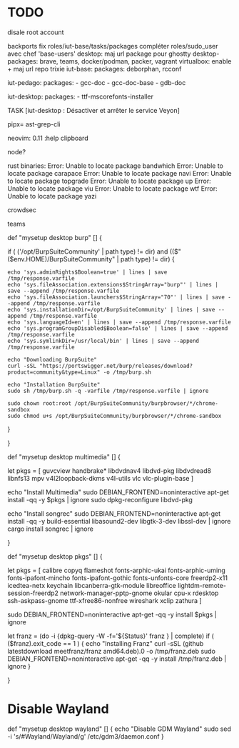 # TODO

disale root account

backports
fix roles/iut-base/tasks/packages
compléter roles/sudo_user avec chef 'base-users'
desktop: maj url package pour ghostty
desktop-packages: brave, teams, docker/podman, packer, vagrant
                  virtualbox: enable + maj url repo trixie
iut-base:
  packages: deborphan, rcconf

iut-pedago:
  packages:
      - gcc-doc
      - gcc-doc-base
      - gdb-doc

iut-desktop:
  packages:
      - ttf-mscorefonts-installer

TASK [iut-desktop : Désactiver et arrêter le service Veyon]

pipx= ast-grep-cli

neovim:
  0.11
  :help clipboard

node?

rust binaries:
Error: Unable to locate package bandwhich
Error: Unable to locate package carapace
Error: Unable to locate package navi
Error: Unable to locate package topgrade
Error: Unable to locate package up
Error: Unable to locate package viu
Error: Unable to locate package wtf
Error: Unable to locate package yazi

crowdsec

teams

def "mysetup desktop burp" [] {

  if ( ('/opt/BurpSuiteCommunity' | path type) != dir) and (($"($env.HOME)/BurpSuiteCommunity" | path type) != dir) {

    echo 'sys.adminRights$Boolean=true' | lines | save /tmp/response.varfile
    echo 'sys.fileAssociation.extensions$StringArray="burp"' | lines | save --append /tmp/response.varfile
    echo 'sys.fileAssociation.launchers$StringArray="70"' | lines | save --append /tmp/response.varfile
    echo 'sys.installationDir=/opt/BurpSuiteCommunity' | lines | save --append /tmp/response.varfile
    echo 'sys.languageId=en' | lines | save --append /tmp/response.varfile
    echo 'sys.programGroupDisabled$Boolean=false' | lines | save --append /tmp/response.varfile
    echo 'sys.symlinkDir=/usr/local/bin' | lines | save --append /tmp/response.varfile

    echo "Downloading BurpSuite"
    curl -sSL "https://portswigger.net/burp/releases/download?product=community&type=Linux" -o /tmp/burp.sh

    echo "Installation BurpSuite"
    sudo sh /tmp/burp.sh -q -varfile /tmp/response.varfile | ignore

    sudo chown root:root /opt/BurpSuiteCommunity/burpbrowser/*/chrome-sandbox
    sudo chmod u+s /opt/BurpSuiteCommunity/burpbrowser/*/chrome-sandbox

  }

}

def "mysetup desktop multimedia" [] {

  let pkgs = [
        guvcview
          handbrake*
          libdvdnav4
          libdvd-pkg
          libdvdread8
          libnfs13
          mpv
          v4l2loopback-dkms
          v4l-utils
          vlc
          vlc-plugin-base
  ]

  echo "Install Multimedia"
  sudo DEBIAN_FRONTEND=noninteractive apt-get install -qq -y $pkgs | ignore
  sudo dpkg-reconfigure libdvd-pkg

  echo "Install songrec"
  sudo DEBIAN_FRONTEND=noninteractive apt-get install -qq -y build-essential libasound2-dev libgtk-3-dev libssl-dev | ignore
  cargo install songrec | ignore

}

def "mysetup desktop pkgs" [] {

  let pkgs = [
    calibre
    copyq
    flameshot
    fonts-arphic-ukai
    fonts-arphic-uming
    fonts-ipafont-mincho
    fonts-ipafont-gothic
    fonts-unfonts-core
    freerdp2-x11
    icedtea-netx
    keychain
    libcanberra-gtk-module
    libreoffice
    lightdm-remote-session-freerdp2
    network-manager-pptp-gnome
    okular
    cpu-x
    rdesktop
    ssh-askpass-gnome
    ttf-xfree86-nonfree
    wireshark
    xclip
    zathura
  ]

  sudo DEBIAN_FRONTEND=noninteractive apt-get -qq -y install $pkgs | ignore

  let franz = (do -i {dpkg-query -W -f='${Status}' franz } | complete)
  if ( ($franz).exit_code == 1 ) {
    echo "Installing Franz"
    curl -sSL (github latestdownload meetfranz/franz amd64.deb).0 -o /tmp/franz.deb
    sudo DEBIAN_FRONTEND=noninteractive apt-get -qq -y install /tmp/franz.deb | ignore
  }

}

# Disable Wayland

def "mysetup desktop wayland" [] {
  echo "Disable GDM Wayland"
  sudo sed -i 's/#Wayland/Wayland/g' /etc/gdm3/daemon.conf
}
